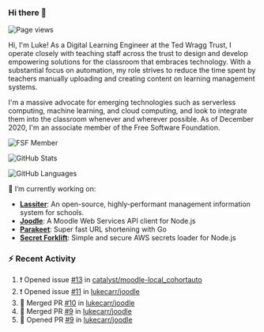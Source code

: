 ### Hi there 👋

![Page views](https://visitor-badge.glitch.me/badge?page_id=lukecarr.lukecarr)

Hi, I'm Luke! As a Digital Learning Engineer at the Ted Wragg Trust, I operate closely with teaching staff across the trust to design and develop empowering solutions for the classroom that embraces technology. With a substantial focus on automation, my role strives to reduce the time spent by teachers manually uploading and creating content on learning management systems.

I'm a massive advocate for emerging technologies such as serverless computing, machine learning, and cloud computing, and look to integrate them into the classroom whenever and wherever possible. As of December 2020, I'm an associate member of the Free Software Foundation.

![FSF Member](https://static.fsf.org/nosvn/associate/crm/5272261.png)

![GitHub Stats](https://github-readme-stats.vercel.app/api?username=lukecarr&show_icons=true)

![GitHub Languages](https://github-readme-stats.vercel.app/api/top-langs?username=lukecarr&layout=compact)

🔭 I’m currently working on:

- **[Lassiter](https://github.com/lassiter-mis)**: An open-source, highly-performant management information system for schools.
- **[Joodle](https://github.com/lukecarr/joodle)**: A Moodle Web Services API client for Node.js
- **[Parakeet](https://github.com/lukecarr/parakeet)**: Super fast URL shortening with Go
- **[Secret Forklift](https://github.com/lukecarr/secret-forklift)**: Simple and secure AWS secrets loader for Node.js

### :zap: Recent Activity

<!--START_SECTION:activity-->
1. ❗️ Opened issue [#13](https://github.com/catalyst/moodle-local_cohortauto/issues/13) in [catalyst/moodle-local_cohortauto](https://github.com/catalyst/moodle-local_cohortauto)
2. ❗️ Opened issue [#11](https://github.com/lukecarr/joodle/issues/11) in [lukecarr/joodle](https://github.com/lukecarr/joodle)
3. 🎉 Merged PR [#10](https://github.com/lukecarr/joodle/pull/10) in [lukecarr/joodle](https://github.com/lukecarr/joodle)
4. 🎉 Merged PR [#9](https://github.com/lukecarr/joodle/pull/9) in [lukecarr/joodle](https://github.com/lukecarr/joodle)
5. 💪 Opened PR [#9](https://github.com/lukecarr/joodle/pull/9) in [lukecarr/joodle](https://github.com/lukecarr/joodle)
<!--END_SECTION:activity-->

